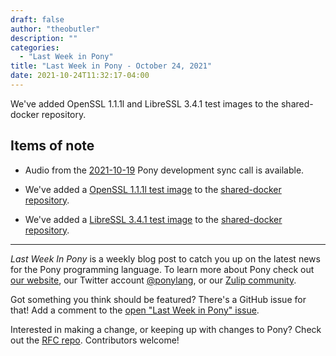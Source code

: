 ```yaml
---
draft: false
author: "theobutler"
description: ""
categories:
  - "Last Week in Pony"
title: "Last Week in Pony - October 24, 2021"
date: 2021-10-24T11:32:17-04:00
---
```


We've added OpenSSL 1.1.1l and LibreSSL 3.4.1 test images to the shared-docker repository.

<!-- more -->

## Items of note

- Audio from the [2021-10-19](https://sync-recordings.ponylang.io/r/2021-10-19.m4a) Pony development sync call is available.

- We've added a [OpenSSL 1.1.1l test image](https://github.com/ponylang/shared-docker/tree/main/x86-64-unknown-linux-builder-with-openssl_1.1.1l) to the [shared-docker repository](https://github.com/ponylang/shared-docker).

- We've added a [LibreSSL 3.4.1 test image](https://github.com/ponylang/shared-docker/tree/main/x86-64-unknown-linux-builder-with-libressl-3.4.1) to the [shared-docker repository](https://github.com/ponylang/shared-docker).

---

_Last Week In Pony_ is a weekly blog post to catch you up on the latest news for the Pony programming language. To learn more about Pony check out [our website](https://ponylang.io), our Twitter account [@ponylang](https://twitter.com/ponylang), or our [Zulip community](https://ponylang.zulipchat.com).

Got something you think should be featured? There's a GitHub issue for that! Add a comment to the [open "Last Week in Pony" issue](https://github.com/ponylang/ponylang.github.io/issues?q=is%3Aissue+is%3Aopen+label%3Alast-week-in-pony).

Interested in making a change, or keeping up with changes to Pony? Check out the [RFC repo](https://github.com/ponylang/rfcs). Contributors welcome!
